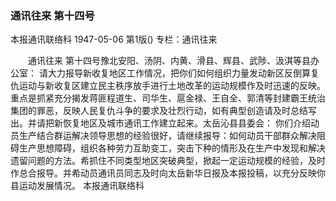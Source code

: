 ### 通讯往来  第十四号
本报通讯联络科
1947-05-06
第1版()
专栏：通讯往来

　　通讯往来  第十四号豫北安阳、汤阴、内黄、滑县、辉县、武陟、汲淇等县办公室：
    请大力报导新收复地区工作情况，把你们如何组织力量发动新区反倒算复仇运动与新收复区建立民主秩序放手进行土地改革的运动规模作及时迅速的反映。重点是抓紧充分揭发蒋匪程道生、司华生、扈金禄、王自全、郭清等封建霸王统治集团的罪恶，反映人民复仇斗争的要求及壮烈行动，如有典型创造请及时总结写出。并请把新恢复地区及城市通讯工作建立起来。太岳沁县县委会：
    你们介绍动员生产结合群运解决领导思想的经验很好，请继续报导：如何动员干部群众解决阻碍生产思想障碍，组织各种劳力互助变工，突击下种的情形及在生产中发现和解决遗留问题的方法。希抓住不同类型地区突破典型，掀起一定运动规模的经验，及时作总合报导。并希动员通讯员同志及时向太岳新华日报及本报投稿，以充分反映你县运动发展情况。
    本报通讯联络科
